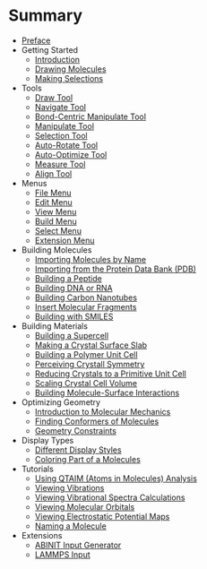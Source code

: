 # Summary

* [Preface](front.md)
* Getting Started
   * [Introduction](1-getting-started/1-introduction.md)
   * [Drawing Molecules](1-getting-started/2-drawing-molecules.md)
   * [Making Selections](1-getting-started/3-making-selections.md)
* Tools
   * [Draw Tool](4-tools/1-draw-tool.md)
   * [Navigate Tool](4-tools/2-navigate-tool.md)
   * [Bond-Centric Manipulate Tool](4-tools/3-bond-centric-manipulate-tool.md)
   * [Manipulate Tool](4-tools/4-manipulate-tool.md)
   * [Selection Tool](4-tools/5-selection-tool.md)
   * [Auto-Rotate Tool](4-tools/6-auto-rotate-tool.md)
   * [Auto-Optimize Tool](4-tools/7-auto-optimize-tool.md)
   * [Measure Tool](4-tools/8-measure-tool.md)
   * [Align Tool](4-tools/9-align-tool.md)
* Menus
   * [File Menu](6-menus/1-file-menu.md)
   * [Edit Menu](6-menus/2-edit-menu.md)
   * [View Menu](6-menus/3-view-menu.md)
   * [Build Menu](6-menus/4-build-menu.md)
   * [Select Menu](6-menus/5-select-menu.md)
   * [Extension Menu](6-menus/6-extensions-menu.md)
* Building Molecules
   * [Importing Molecules by Name](2-building-molecules/1-importing-molecules-by-name.md)
   * [Importing from the Protein Data Bank (PDB)](2-building-molecules/2-importing-from-the-pdb.md)
   * [Building a Peptide](2-building-molecules/3-building-a-peptide.md)
   * [Building DNA or RNA](2-building-molecules/4-building-dna-rna.md)
   * [Building Carbon Nanotubes](2-building-molecules/5-building-carbon-nanotubes.md)
   * [Insert Molecular Fragments](2-building-molecules/6-insert-fragments.md)
   * [Building with SMILES](2-building-molecules/7-building-with-smiles.md)
* Building Materials
   * [Building a Supercell](3-building-materials/1-supercell.md)
   * [Making a Crystal Surface Slab](3-building-materials/2-building-a-crystal-slab.md)
   * [Building a Polymer Unit Cell](3-building-materials/3-building-a-polymer-unit-cell.md)
   * [Perceiving Crystall Symmetry](3-building-materials/4-crystal-symmetry-perception.md)
   * [Reducing Crystals to a Primitive Unit Cell](3-building-materials/5-reducing-crystals-to-primitive-cells.md)
   * [Scaling Crystal Cell Volume](3-building-materials/6-scaling-crystal-volumes.md)
   * [Building Molecule-Surface Interactions](3-building-materials/7-molecule-surface-interactions.md)
* Optimizing Geometry
   * [Introduction to Molecular Mechanics](7-optimizing-geometry/1-molecular-mechanics.md)
   * [Finding Conformers of Molecules](7-optimizing-geometry/2-conformers.md)
   * [Geometry Constraints](7-optimizing-geometry/3-constraints.md)
* Display Types
   * [Different Display Styles](5-display-types/1-display-types.md)
   * [Coloring Part of a Molecules](5-display-types/2-coloring-part-of-a-molecule.md)
* Tutorials
   * [Using QTAIM (Atoms in Molecules) Analysis](9-tutorials/1-using-qtaim-and-wfn.md)
   * [Viewing Vibrations](9-tutorials/2-viewing-vibrations.md)
   * [Viewing Vibrational Spectra Calculations](9-tutorials/3-viewing-vibrational-spectra.md)
   * [Viewing Molecular Orbitals](9-tutorials/4-viewing-molecular-orbitals.md)
   * [Viewing Electrostatic Potential Maps](9-tutorials/5-viewing-electrostatic-potential.md)
   * [Naming a Molecule](9-tutorials/6-naming-a-molecule.md)
* Extensions
   * [ABINIT Input Generator](8-extensions/abinit-generator.md)
   * [LAMMPS Input](8-extensions/lammps-input-for-water.md)
